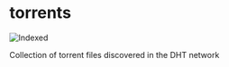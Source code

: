 torrents 
========
![Indexed](https://img.shields.io/badge/indexed-178798-blue)

Collection of torrent files discovered in the DHT network
